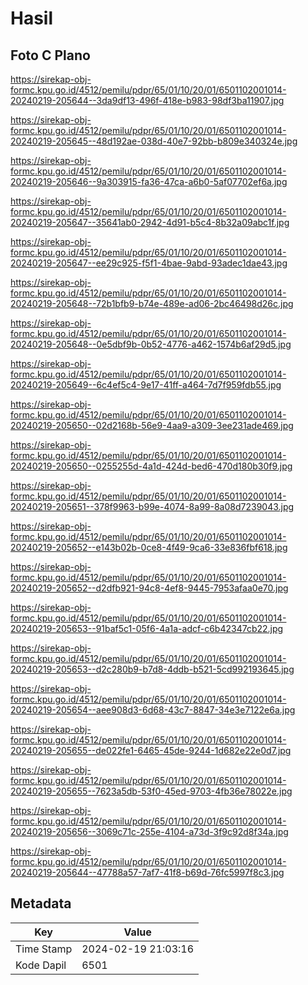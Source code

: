# Hasil

## Foto C Plano

https://sirekap-obj-formc.kpu.go.id/4512/pemilu/pdpr/65/01/10/20/01/6501102001014-20240219-205644--3da9df13-496f-418e-b983-98df3ba11907.jpg

https://sirekap-obj-formc.kpu.go.id/4512/pemilu/pdpr/65/01/10/20/01/6501102001014-20240219-205645--48d192ae-038d-40e7-92bb-b809e340324e.jpg

https://sirekap-obj-formc.kpu.go.id/4512/pemilu/pdpr/65/01/10/20/01/6501102001014-20240219-205646--9a303915-fa36-47ca-a6b0-5af07702ef6a.jpg

https://sirekap-obj-formc.kpu.go.id/4512/pemilu/pdpr/65/01/10/20/01/6501102001014-20240219-205647--35641ab0-2942-4d91-b5c4-8b32a09abc1f.jpg

https://sirekap-obj-formc.kpu.go.id/4512/pemilu/pdpr/65/01/10/20/01/6501102001014-20240219-205647--ee29c925-f5f1-4bae-9abd-93adec1dae43.jpg

https://sirekap-obj-formc.kpu.go.id/4512/pemilu/pdpr/65/01/10/20/01/6501102001014-20240219-205648--72b1bfb9-b74e-489e-ad06-2bc46498d26c.jpg

https://sirekap-obj-formc.kpu.go.id/4512/pemilu/pdpr/65/01/10/20/01/6501102001014-20240219-205648--0e5dbf9b-0b52-4776-a462-1574b6af29d5.jpg

https://sirekap-obj-formc.kpu.go.id/4512/pemilu/pdpr/65/01/10/20/01/6501102001014-20240219-205649--6c4ef5c4-9e17-41ff-a464-7d7f959fdb55.jpg

https://sirekap-obj-formc.kpu.go.id/4512/pemilu/pdpr/65/01/10/20/01/6501102001014-20240219-205650--02d2168b-56e9-4aa9-a309-3ee231ade469.jpg

https://sirekap-obj-formc.kpu.go.id/4512/pemilu/pdpr/65/01/10/20/01/6501102001014-20240219-205650--0255255d-4a1d-424d-bed6-470d180b30f9.jpg

https://sirekap-obj-formc.kpu.go.id/4512/pemilu/pdpr/65/01/10/20/01/6501102001014-20240219-205651--378f9963-b99e-4074-8a99-8a08d7239043.jpg

https://sirekap-obj-formc.kpu.go.id/4512/pemilu/pdpr/65/01/10/20/01/6501102001014-20240219-205652--e143b02b-0ce8-4f49-9ca6-33e836fbf618.jpg

https://sirekap-obj-formc.kpu.go.id/4512/pemilu/pdpr/65/01/10/20/01/6501102001014-20240219-205652--d2dfb921-94c8-4ef8-9445-7953afaa0e70.jpg

https://sirekap-obj-formc.kpu.go.id/4512/pemilu/pdpr/65/01/10/20/01/6501102001014-20240219-205653--91baf5c1-05f6-4a1a-adcf-c6b42347cb22.jpg

https://sirekap-obj-formc.kpu.go.id/4512/pemilu/pdpr/65/01/10/20/01/6501102001014-20240219-205653--d2c280b9-b7d8-4ddb-b521-5cd992193645.jpg

https://sirekap-obj-formc.kpu.go.id/4512/pemilu/pdpr/65/01/10/20/01/6501102001014-20240219-205654--aee908d3-6d68-43c7-8847-34e3e7122e6a.jpg

https://sirekap-obj-formc.kpu.go.id/4512/pemilu/pdpr/65/01/10/20/01/6501102001014-20240219-205655--de022fe1-6465-45de-9244-1d682e22e0d7.jpg

https://sirekap-obj-formc.kpu.go.id/4512/pemilu/pdpr/65/01/10/20/01/6501102001014-20240219-205655--7623a5db-53f0-45ed-9703-4fb36e78022e.jpg

https://sirekap-obj-formc.kpu.go.id/4512/pemilu/pdpr/65/01/10/20/01/6501102001014-20240219-205656--3069c71c-255e-4104-a73d-3f9c92d8f34a.jpg

https://sirekap-obj-formc.kpu.go.id/4512/pemilu/pdpr/65/01/10/20/01/6501102001014-20240219-205644--47788a57-7af7-41f8-b69d-76fc5997f8c3.jpg


## Metadata

| Key        | Value               |
| ---------- | ------------------- |
| Time Stamp | 2024-02-19 21:03:16 |
| Kode Dapil | 6501                |



